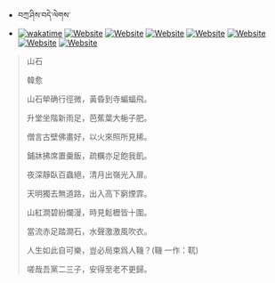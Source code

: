 - བཀྲ་ཤིས་བདེ་ལེགས་ 
- [![wakatime](https://wakatime.com/badge/user/5043ee4a-e361-4607-9d47-d557f2005d05.svg)](https://wakatime.com/@5043ee4a-e361-4607-9d47-d557f2005d05)	[![Website](https://img.shields.io/website?label=&up_color=orange&up_message=Tianchi&url=https%3A%2F%2Fshields.io)](https://tianchi.aliyun.com/home/science/scienceDetail?userId=1095279182618)	[![Website](https://img.shields.io/website?label=&up_color=blue&up_message=Kaggle&url=https%3A%2F%2Fshields.io)](https://www.kaggle.com/ivanxu/)	[![Website](https://img.shields.io/website?label=&up_color=gay&up_message=Yuque&url=https%3A%2F%2Fshields.io)](https://www.yuque.com/ivanaxu)	[![Website](https://img.shields.io/website?label=&up_color=brown&up_message=Leetcode&url=https%3A%2F%2Fshields.io)](https://leetcode.cn/u/ivanaxu)	[![Website](https://img.shields.io/website?label=&up_color=violet&up_message=AIstudio&url=https%3A%2F%2Fshields.io)](https://aistudio.baidu.com/aistudio/personalcenter/thirdview/979775)	[![Website](https://img.shields.io/website?label=&up_color=red&up_message=Gitee&url=https%3A%2F%2Fshields.io)](https://gitee.com/IvanaXu)	[![Website](https://img.shields.io/website?label=&up_color=yellow&up_message=Monkeytype&url=https%3A%2F%2Fshields.io)](https://monkeytype.com/profile/IvanaXu) 

> 山石
> 
> 韓愈
> 
> 山石犖确行徑微，黃昏到寺蝙蝠飛。
> 
> 升堂坐階新雨足，芭蕉葉大梔子肥。
> 
> 僧言古壁佛畫好，以火來照所見稀。
> 
> 鋪牀拂席置羹飯，疏糲亦足飽我飢。
> 
> 夜深靜臥百蟲絕，清月出嶺光入扉。
> 
> 天明獨去無道路，出入高下窮煙霏。
> 
> 山紅澗碧紛爛漫，時見鬆櫪皆十圍。
> 
> 當流赤足踏澗石，水聲激激風吹衣。
> 
> 人生如此自可樂，豈必局束爲人鞿？(鞿 一作：靰)
> 
> 嗟哉吾黨二三子，安得至老不更歸。
>
